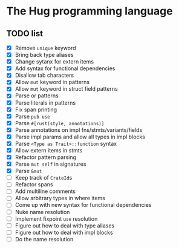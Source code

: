 # The Hug programming language

## TODO list

- [x] Remove `unique` keyword
- [x] Bring back type aliases
- [x] Change sytanx for extern items
- [x] Add syntax for functional dependencies
- [x] Disallow tab characters
- [x] Allow `mut` keyword in patterns
- [x] Allow `mut` keyword in struct field patterns
- [x] Parse or patterns
- [x] Parse literals in patterns
- [x] Fix span printing
- [x] Parse `pub use`
- [x] Parse `#[rust(style, annotations)]`
- [x] Parse annotations on impl fns/stmts/variants/fields
- [x] Parse impl params and allow all types in impl blocks
- [x] Parse `<Type as Trait>::function` syntax
- [x] Allow extern items in stmts
- [x] Refactor pattern parsing
- [x] Parse `mut self` in signatures
- [x] Parse `&mut`
- [ ] Keep track of `CrateId`s
- [ ] Refactor spans
- [ ] Add multiline comments
- [ ] Allow arbitrary types in where items
- [ ] Come up with new syntax for functional dependencies
- [ ] Nuke name resolution
- [ ] Implement fixpoint `use` resolution
- [ ] Figure out how to deal with type aliases
- [ ] Figure out how to deal with impl blocks
- [ ] Do the name resolution
